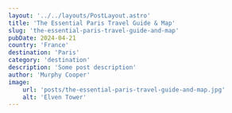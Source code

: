 ```yaml
---
layout: '../../layouts/PostLayout.astro'
title: 'The Essential Paris Travel Guide & Map'
slug: 'the-essential-paris-travel-guide-and-map'
pubDate: 2024-04-21
country: 'France'
destination: 'Paris'
category: 'destination'
description: 'Some post description'
author: 'Murphy Cooper'
image:
    url: 'posts/the-essential-paris-travel-guide-and-map.jpg'
    alt: 'Elven Tower'
---
```

